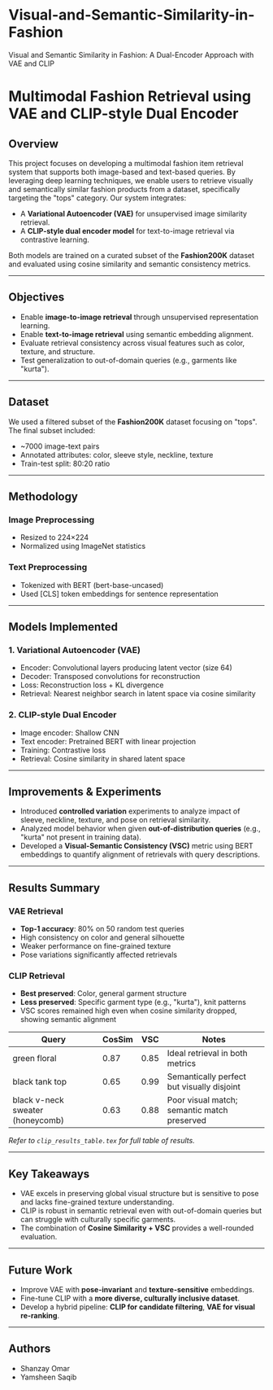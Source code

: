 # Visual-and-Semantic-Similarity-in-Fashion
Visual and Semantic Similarity in Fashion: A Dual-Encoder Approach with VAE and CLIP

# Multimodal Fashion Retrieval using VAE and CLIP-style Dual Encoder

## Overview

This project focuses on developing a multimodal fashion item retrieval system that supports both image-based and text-based queries. By leveraging deep learning techniques, we enable users to retrieve visually and semantically similar fashion products from a dataset, specifically targeting the "tops" category. Our system integrates:

- A **Variational Autoencoder (VAE)** for unsupervised image similarity retrieval.
- A **CLIP-style dual encoder model** for text-to-image retrieval via contrastive learning.

Both models are trained on a curated subset of the **Fashion200K** dataset and evaluated using cosine similarity and semantic consistency metrics.

---

## Objectives

- Enable **image-to-image retrieval** through unsupervised representation learning.
- Enable **text-to-image retrieval** using semantic embedding alignment.
- Evaluate retrieval consistency across visual features such as color, texture, and structure.
- Test generalization to out-of-domain queries (e.g., garments like "kurta").

---

## Dataset

We used a filtered subset of the **Fashion200K** dataset focusing on "tops". The final subset included:

- ~7000 image-text pairs
- Annotated attributes: color, sleeve style, neckline, texture
- Train-test split: 80:20 ratio

---

## Methodology

### Image Preprocessing
- Resized to 224×224
- Normalized using ImageNet statistics

### Text Preprocessing
- Tokenized with BERT (bert-base-uncased)
- Used [CLS] token embeddings for sentence representation

---

## Models Implemented

### 1. Variational Autoencoder (VAE)
- Encoder: Convolutional layers producing latent vector (size 64)
- Decoder: Transposed convolutions for reconstruction
- Loss: Reconstruction loss + KL divergence
- Retrieval: Nearest neighbor search in latent space via cosine similarity

### 2. CLIP-style Dual Encoder
- Image encoder: Shallow CNN
- Text encoder: Pretrained BERT with linear projection
- Training: Contrastive loss
- Retrieval: Cosine similarity in shared latent space

---

## Improvements & Experiments

- Introduced **controlled variation** experiments to analyze impact of sleeve, neckline, texture, and pose on retrieval similarity.
- Analyzed model behavior when given **out-of-distribution queries** (e.g., "kurta" not present in training data).
- Developed a **Visual-Semantic Consistency (VSC)** metric using BERT embeddings to quantify alignment of retrievals with query descriptions.

---

## Results Summary

### VAE Retrieval
- **Top-1 accuracy**: 80% on 50 random test queries
- High consistency on color and general silhouette
- Weaker performance on fine-grained texture
- Pose variations significantly affected retrievals

### CLIP Retrieval
- **Best preserved**: Color, general garment structure
- **Less preserved**: Specific garment type (e.g., "kurta"), knit patterns
- VSC scores remained high even when cosine similarity dropped, showing semantic alignment

| Query                             | CosSim | VSC  | Notes                                      |
|----------------------------------|--------|------|--------------------------------------------|
| green floral                     | 0.87   | 0.85 | Ideal retrieval in both metrics            |
| black tank top                   | 0.65   | 0.99 | Semantically perfect but visually disjoint |
| black v-neck sweater (honeycomb) | 0.63   | 0.88 | Poor visual match; semantic match preserved|

*Refer to `clip_results_table.tex` for full table of results.*

---

## Key Takeaways

- VAE excels in preserving global visual structure but is sensitive to pose and lacks fine-grained texture understanding.
- CLIP is robust in semantic retrieval even with out-of-domain queries but can struggle with culturally specific garments.
- The combination of **Cosine Similarity + VSC** provides a well-rounded evaluation.

---

## Future Work

- Improve VAE with **pose-invariant** and **texture-sensitive** embeddings.
- Fine-tune CLIP with a **more diverse, culturally inclusive dataset**.
- Develop a hybrid pipeline: **CLIP for candidate filtering**, **VAE for visual re-ranking**.

---


## Authors

- Shanzay Omar  
- Yamsheen Saqib  
